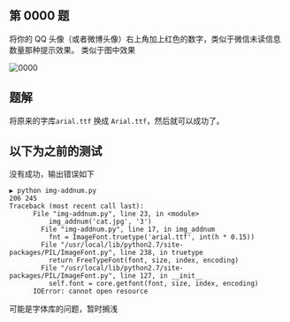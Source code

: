 ## 第 0000 题

将你的 QQ 头像（或者微博头像）右上角加上红色的数字，类似于微信未读信息数量那种提示效果。 类似于图中效果 

![0000](http://oow6unnib.bkt.clouddn.com/show-me-the-code-0000.png)

## 题解

将原来的字库`arial.ttf` 换成 `Arial.ttf`，然后就可以成功了。


## 以下为之前的测试

没有成功，输出错误如下

```
▶ python img-addnum.py
206 245
Traceback (most recent call last):
	  File "img-addnum.py", line 23, in <module>
	      img_addnum('cat.jpg', '3')
	    File "img-addnum.py", line 17, in img_addnum
	      fnt = ImageFont.truetype('arial.ttf', int(h * 0.15))
	    File "/usr/local/lib/python2.7/site-packages/PIL/ImageFont.py", line 238, in truetype
	      return FreeTypeFont(font, size, index, encoding)
	    File "/usr/local/lib/python2.7/site-packages/PIL/ImageFont.py", line 127, in __init__
	      self.font = core.getfont(font, size, index, encoding)
	  IOError: cannot open resource
```

可能是字体库的问题，暂时搁浅
